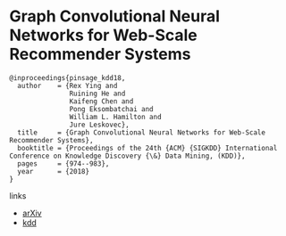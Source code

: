 # Graph Convolutional Neural Networks for Web-Scale Recommender Systems

```
@inproceedings{pinsage_kdd18,
  author    = {Rex Ying and
               Ruining He and
               Kaifeng Chen and
               Pong Eksombatchai and
               William L. Hamilton and
               Jure Leskovec},
  title     = {Graph Convolutional Neural Networks for Web-Scale Recommender Systems},
  booktitle = {Proceedings of the 24th {ACM} {SIGKDD} International Conference on Knowledge Discovery {\&} Data Mining, (KDD)},
  pages     = {974--983},
  year      = {2018}
}
```

links
- [arXiv](https://arxiv.org/abs/1806.01973)
- [kdd](http://www.kdd.org/kdd2018/accepted-papers/view/graph-convolutional-neural-networks-for-web-scale-recommender-systems)
